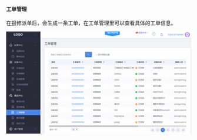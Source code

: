 #### 工单管理

在报修派单后，会生成一条工单，在工单管理里可以查看具体的工单信息。

![Alt text](images\after_sale_center\word_order_management.gif)
